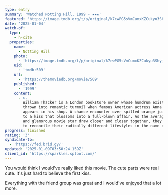 ```yaml
---
type: entry
summary: 'Watched Notting Hill, 1999 - ★★★'
featured: 'https://image.tmdb.org/t/p/original/k7cwPG5sVmCumxKZCukyu3SbyjG.jpg'
date: '2025-01-04'
watch-of:
  type:
    - h-cite
  properties:
    name:
      - Notting Hill
    photo:
      - 'https://image.tmdb.org/t/p/original/k7cwPG5sVmCumxKZCukyu3SbyjG.jpg'
    uid:
      - 'tmdb:509'
    url:
      - 'https://themoviedb.org/movie/509'
    published:
      - '1999'
    content:
      - >-
        William Thacker is a London bookstore owner whose humdrum existence is
        thrown into romantic turmoil when famous American actress Anna Scott
        appears in his shop. A chance encounter over spilled orange juice leads
        to a kiss that blossoms into a full-blown affair. As the average bloke
        and glamorous movie star draw closer and closer together, they struggle
        to reconcile their radically different lifestyles in the name of love.
progress: finished
rating: '3'
syndicate-to:
  - 'https://fed.brid.gy/'
updated: '2025-01-09T03:50:24.159Z'
client_id: 'https://sparkles.sploot.com/'
---
```

You would think I would've really liked this movie. The cute parts were real cute. It's just hard to believe the first kiss.

Everything with the friend group was great and I would've enjoyed that a lot more.
